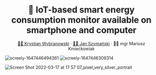 <div align="center">
  <h1>🔌 IoT-based smart energy consumption monitor available on smartphone and computer</h1>
  <a href="https://github.com/Wybranowsky">👨‍💻 Krystian Wybranowski</a> · <a href="https://github.com/konhi">👨‍💻 Jan Szymański</a> · 👨‍🏫 mgr Mariusz Kmiećkowiak
</div>

![screely-1647446494361](https://user-images.githubusercontent.com/61631665/160237667-4b3f5300-f8cf-444e-8fbd-6676422f8176.png)
![screely-1647446309314](https://user-images.githubusercontent.com/61631665/160237898-95fbd1a7-8afb-4bbc-9d3c-5bb1cf4a1ab9.png)

![Screen Shot 2022-03-17 at 17 57 07_pixel_very_silver_portrait](https://user-images.githubusercontent.com/61631665/160237969-e0cc7b87-7d6e-4c81-9b4e-3334444419c9.png)
